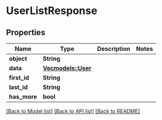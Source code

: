 # UserListResponse

## Properties

Name | Type | Description | Notes
------------ | ------------- | ------------- | -------------
**object** | **String** |  | 
**data** | [**Vec<models::User>**](User.md) |  | 
**first_id** | **String** |  | 
**last_id** | **String** |  | 
**has_more** | **bool** |  | 

[[Back to Model list]](../README.md#documentation-for-models) [[Back to API list]](../README.md#documentation-for-api-endpoints) [[Back to README]](../README.md)


